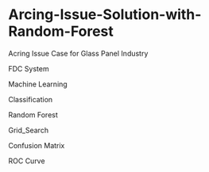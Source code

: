 # Arcing-Issue-Solution-with-Random-Forest

Acring Issue Case for Glass Panel Industry

FDC System

Machine Learning

Classification

Random Forest

Grid_Search

Confusion Matrix

ROC Curve

